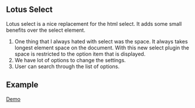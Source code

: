 Lotus Select
------------

Lotus select is a nice replacement for the html select. It adds some small benefits over the select element.

1. One thing that I always hated with select was the space. It always takes longest element space on the document. With this new select plugin the space is restricted to the option item that is displayed.
2. We have lot of options to change the settings.
3. User can search through the list of options.

Example
-------
[Demo](https://googledrive.com/host/0BwAL_qI5D86ieFdNSXlMeG1NWk0/index.html)

